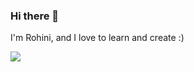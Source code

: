### Hi there 👋
  I'm Rohini, and I love to learn and create :)
  
  
  
  
  ![](https://komarev.com/ghpvc/?username=rohinidas18&style=plastic)

<!--
**rohinidas18/rohinidas18** is a ✨ _special_ ✨ repository because its `README.md` (this file) appears on your GitHub profile.

Here are some ideas to get you started:

- 🔭 I’m currently working on ...
- 🌱 I’m currently learning ...
- 👯 I’m looking to collaborate on ...
- 🤔 I’m looking for help with ...
- 💬 Ask me about ...
- 📫 How to reach me: ...
- 😄 Pronouns: ...
- ⚡ Fun fact: ...
-->
